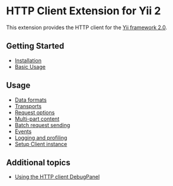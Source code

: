 HTTP Client Extension for Yii 2
===============================

This extension provides the HTTP client for the [Yii framework 2.0](http://www.yiiframework.com).


Getting Started
---------------

* [Installation](installation.md)
* [Basic Usage](basic-usage.md)

Usage
-----

* [Data formats](usage-data-formats.md)
* [Transports](usage-transports.md)
* [Request options](usage-request-options.md)
* [Multi-part content](usage-multi-part-content.md)
* [Batch request sending](usage-batch-request-sending.md)
* [Events](usage-events.md)
* [Logging and profiling](usage-logging.md)
* [Setup Client instance](usage-setup-client-instance.md)

Additional topics
-----------------

* [Using the HTTP client DebugPanel](topics-debug.md)